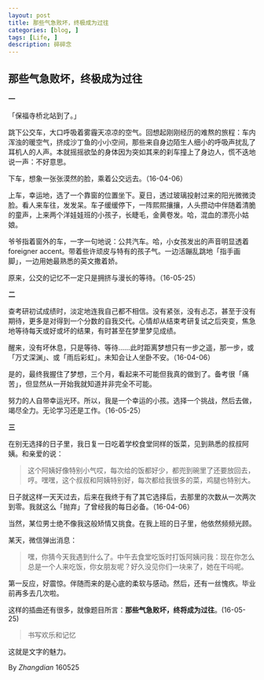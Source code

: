 ```yaml
---
layout: post
title: 那些气急败坏，终极成为过往 
categories: [blog, ]
tags: [Life, ]
description: 碎碎念
---
```


## 那些气急败坏，终极成为过往

**一**

「保福寺桥北站到了。」

跳下公交车，大口呼吸着雾霾天凉凉的空气。回想起刚刚经历的难熬的旅程：车内浑浊的暖空气，挤成沙丁鱼的小小空间，那些来自身边陌生人细小的呼吸声扰乱了耳机人的人声。本就摇摇欲坠的身体因为突如其来的刹车撞上了身边人，慌不迭地说一声：不好意思。

下车，想象一张张漠然的脸，乘着公交远去。（16-04-06）

上车，幸运地，选了一个靠窗的位置坐下。夏日，透过玻璃投射过来的阳光微微烫脸。看人来车往，发发呆。车子缓缓停下，一阵熙熙攘攘，人头攒动中伴随着清脆的童声，上来两个洋娃娃班的小孩子，长睫毛，金黄卷发。哈，混血的漂亮小姑娘。

爷爷指着窗外的车，一字一句地说：公共汽车。哈，小女孩发出的声音明显透着 foreigner accent。带着些许顽皮与特有的孩子气。一边活蹦乱跳地「指手画脚」，一边用她最熟悉的英文撒着娇。

原来，公交的记忆不一定只是拥挤与漫长的等待。（16-05-25）

**二**

查考研初试成绩时，淡定地连我自己都不相信。没有紧张，没有忐忑，甚至于没有期待，更多是对得到一个分数的自我交代。心情却从结束考研复试之后突变，焦急地等待每天或好或坏的结果，有时甚至在梦里梦见成绩。

醒来，没有坏休息，只是等待、等待……此时距离梦想只有一步之遥，那一步，或「万丈深渊」、或「雨后彩虹」。未知会让人坐卧不安。（16-04-06）

是的，最终我握住了梦想，三个月，看起来不可能但我真的做到了。备考很「痛苦」，但显然从一开始我就知道并非完全不可能。

努力的人自带幸运光环。所以，我是一个幸运的小孩。选择一个挑战，然后去做，竭尽全力。无论学习还是工作。（16-05-25）

**三**

在别无选择的日子里，我日复一日吃着学校食堂同样的饭菜，见到熟悉的叔叔阿姨。和亲爱的说：

> 这个阿姨好像特别小气哎，每次给的饭都好少，都兜到碗里了还要放回去，哼。嘿嘿，这个叔叔和阿姨特别好，每次都给我很多的菜，鸡腿也特别大。

日子就这样一天天过去，后来在我终于有了其它选择后，去那里的次数从一次两次到零。我就这么「抛弃」了曾经我的每日必备。（16-04-06）

当然，某位男士绝不像我这般矫情又挑食。在我上班的日子里，他依然频频光顾。

某天，微信弹出消息：

> 嘿，你猜今天我遇到什么了。中午去食堂吃饭时打饭阿姨问我：现在你怎么总是一个人来吃饭，你女朋友呢？好久没见你们一块来了，她在干吗呢。

第一反应，好震惊。伴随而来的是心底的柔软与感动。然后，还有一丝愧疚。毕业前再多去几次啦。

这样的插曲还有很多，就像题目所言：**那些气急败坏，终将成为过往**。(16-05-25)

> 书写欢乐和记忆

这就是文字的魅力。

By *Zhangdian* 160525